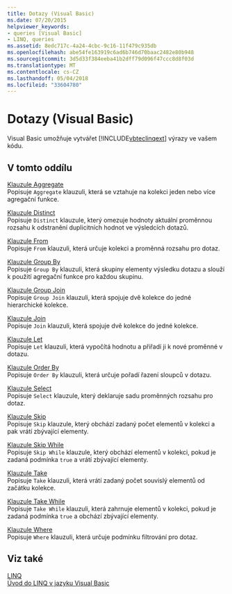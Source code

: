 ```yaml
---
title: Dotazy (Visual Basic)
ms.date: 07/20/2015
helpviewer_keywords:
- queries [Visual Basic]
- LINQ, queries
ms.assetid: 8edc717c-4a24-4cbc-9c16-11f479c935db
ms.openlocfilehash: abe54fe163919c6ad6b746d70baac2482e80b948
ms.sourcegitcommit: 3d5d33f384eeba41b2dff79d096f47ccc8d8f03d
ms.translationtype: MT
ms.contentlocale: cs-CZ
ms.lasthandoff: 05/04/2018
ms.locfileid: "33604780"
---
```

# <a name="queries-visual-basic"></a>Dotazy (Visual Basic)
Visual Basic umožňuje vytvářet [!INCLUDE[vbteclinqext](~/includes/vbteclinqext-md.md)] výrazy ve vašem kódu.  
  
## <a name="in-this-section"></a>V tomto oddílu  
 [Klauzule Aggregate](../../../visual-basic/language-reference/queries/aggregate-clause.md)  
 Popisuje `Aggregate` klauzuli, která se vztahuje na kolekci jeden nebo více agregační funkce.  
  
 [Klauzule Distinct](../../../visual-basic/language-reference/queries/distinct-clause.md)  
 Popisuje `Distinct` klauzule, který omezuje hodnoty aktuální proměnnou rozsahu k odstranění duplicitních hodnot ve výsledcích dotazů.  
  
 [Klauzule From](../../../visual-basic/language-reference/queries/from-clause.md)  
 Popisuje `From` klauzuli, která určuje kolekci a proměnná rozsahu pro dotaz.  
  
 [Klauzule Group By](../../../visual-basic/language-reference/queries/group-by-clause.md)  
 Popisuje `Group By` klauzuli, která skupiny elementy výsledku dotazu a slouží k použití agregační funkce pro každou skupinu.  
  
 [Klauzule Group Join](../../../visual-basic/language-reference/queries/group-join-clause.md)  
 Popisuje `Group Join` klauzuli, která spojuje dvě kolekce do jedné hierarchické kolekce.  
  
 [Klauzule Join](../../../visual-basic/language-reference/queries/join-clause.md)  
 Popisuje `Join` klauzuli, která spojuje dvě kolekce do jedné kolekce.  
  
 [Klauzule Let](../../../visual-basic/language-reference/queries/let-clause.md)  
 Popisuje `Let` klauzuli, která vypočítá hodnotu a přiřadí ji k nové proměnné v dotazu.  
  
 [Klauzule Order By](../../../visual-basic/language-reference/queries/order-by-clause.md)  
 Popisuje `Order By` klauzuli, která určuje pořadí řazení sloupců v dotazu.  
  
 [Klauzule Select](../../../visual-basic/language-reference/queries/select-clause.md)  
 Popisuje `Select` klauzule, který deklaruje sadu proměnných rozsahu pro dotaz.  
  
 [Klauzule Skip](../../../visual-basic/language-reference/queries/skip-clause.md)  
 Popisuje `Skip` klauzule, který obchází zadaný počet elementů v kolekci a pak vrátí zbývající elementy.  
  
 [Klauzule Skip While](../../../visual-basic/language-reference/queries/skip-while-clause.md)  
 Popisuje `Skip While` klauzule, který obchází elementů v kolekci, pokud je zadaná podmínka `true` a vrátí zbývající elementy.  
  
 [Klauzule Take](../../../visual-basic/language-reference/queries/take-clause.md)  
 Popisuje `Take` klauzuli, která vrátí zadaný počet souvislý elementů od začátku kolekce.  
  
 [Klauzule Take While](../../../visual-basic/language-reference/queries/take-while-clause.md)  
 Popisuje `Take While` klauzuli, která zahrnuje elementů v kolekci, pokud je zadaná podmínka `true` a obchází zbývající elementy.  
  
 [Klauzule Where](../../../visual-basic/language-reference/queries/where-clause.md)  
 Popisuje `Where` klauzuli, která určuje podmínku filtrování pro dotaz.  
  
## <a name="see-also"></a>Viz také  
 [LINQ](../../../visual-basic/programming-guide/language-features/linq/index.md)  
 [Úvod do LINQ v jazyku Visual Basic](../../../visual-basic/programming-guide/language-features/linq/introduction-to-linq.md)

